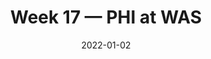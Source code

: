 ---
layout: game
title: Week 17 — PHI at WAS
season: 2021
game_id: 2021_17_PHI_WAS
week: 17
date: 2022-01-02
home_team: WAS
away_team: PHI
final_home: 
final_away: 
pbp_url: /assets/data/pbp/2021/2021_17_PHI_WAS.csv.gz
---